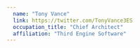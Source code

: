 ```yaml
---
  name: "Tony Vance"
  link: https://twitter.com/TonyVance3ES
  occupation_title: "Chief Architect"
  affiliation: "Third Engine Software"
---
```

